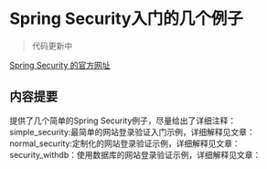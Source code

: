 # Spring Security入门的几个例子

>代码更新中

[Spring Security 的官方网址](https://spring.io/projects/spring-security)

## 内容提要

提供了几个简单的Spring Security例子，尽量给出了详细注释：
simple_security:最简单的网站登录验证入门示例，详细解释见文章：
normal_security:定制化的网站登录验证示例，详细解释见文章：
security_withdb：使用数据库的网站登录验证示例，详细解释见文章：



